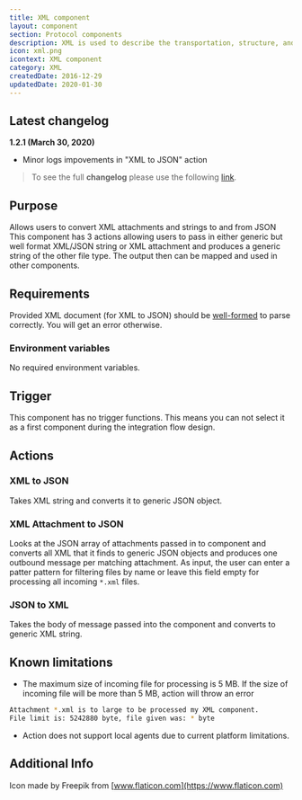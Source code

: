 ```yaml
---
title: XML component
layout: component
section: Protocol components
description: XML is used to describe the transportation, structure, and storage of data.
icon: xml.png
icontext: XML component
category: XML
createdDate: 2016-12-29
updatedDate: 2020-01-30
---
```


## Latest changelog

**1.2.1 (March 30, 2020)**

* Minor logs impovements in "XML to JSON" action

> To see the full **changelog** please use the following [link](/components/xml/changelog).

## Purpose

Allows users to convert XML attachments and strings to and from JSON This component
has 3 actions allowing users to pass in either generic but well format XML/JSON
string or XML attachment and produces a generic string of the other file type.
The output then can be mapped and used in other components.


## Requirements

Provided XML document (for XML to JSON) should be [well-formed](https://en.wikipedia.org/wiki/Well-formed_document) to parse correctly. You will get an error otherwise.

### Environment variables

No required environment variables.

## Trigger

This component has no trigger functions. This means you can not select it as a first
component during the integration flow design.

## Actions

### XML to JSON

Takes XML string and converts it to generic JSON object.

### XML Attachment to JSON

Looks at the JSON array of attachments passed in to component and converts all
XML that it finds to generic JSON objects and produces one outbound message per
matching attachment. As input, the user can enter a patter pattern for filtering
files by name or leave this field empty for processing all incoming `*.xml` files.

### JSON to XML
Takes the body of message passed into the component and converts to generic XML string.

## Known limitations

 *   The maximum size of incoming file for processing is 5 MB. If the size of incoming file will be more than 5 MB, action will throw an error
```sh
Attachment *.xml is to large to be processed my XML component.
File limit is: 5242880 byte, file given was: * byte
```
*  Action does not support local agents due to current platform limitations.

## Additional Info

Icon made by Freepik from [www.flaticon.com](https://www.flaticon.com)
